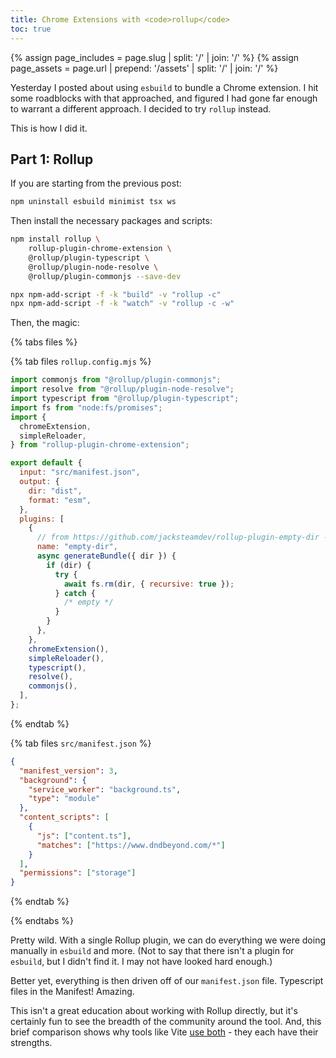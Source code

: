 ```yaml
---
title: Chrome Extensions with <code>rollup</code>
toc: true
---
```


<!-- Get the assets path, removing the trailing slash -->

{% assign page_includes = page.slug | split: '/' | join: '/' %}
{% assign page_assets = page.url | prepend: '/assets' | split: '/' | join: '/' %}

Yesterday I posted about using `esbuild` to bundle a Chrome extension. I hit some roadblocks with that approached, and figured I had gone far enough to warrant a different approach. I decided to try `rollup` instead.

This is how I did it.

## Part 1: Rollup

If you are starting from the previous post:

```bash
npm uninstall esbuild minimist tsx ws
```

Then install the necessary packages and scripts:

```bash
npm install rollup \
    rollup-plugin-chrome-extension \
    @rollup/plugin-typescript \
    @rollup/plugin-node-resolve \
    @rollup/plugin-commonjs --save-dev

npx npm-add-script -f -k "build" -v "rollup -c"
npx npm-add-script -f -k "watch" -v "rollup -c -w"
```

Then, the magic:

{% tabs files %}

{% tab files `rollup.config.mjs` %}

```js
import commonjs from "@rollup/plugin-commonjs";
import resolve from "@rollup/plugin-node-resolve";
import typescript from "@rollup/plugin-typescript";
import fs from "node:fs/promises";
import {
  chromeExtension,
  simpleReloader,
} from "rollup-plugin-chrome-extension";

export default {
  input: "src/manifest.json",
  output: {
    dir: "dist",
    format: "esm",
  },
  plugins: [
    {
      // from https://github.com/jacksteamdev/rollup-plugin-empty-dir - it doesn't like Rollup 4
      name: "empty-dir",
      async generateBundle({ dir }) {
        if (dir) {
          try {
            await fs.rm(dir, { recursive: true });
          } catch {
            /* empty */
          }
        }
      },
    },
    chromeExtension(),
    simpleReloader(),
    typescript(),
    resolve(),
    commonjs(),
  ],
};
```

{% endtab %}

{% tab files `src/manifest.json` %}

```json
{
  "manifest_version": 3,
  "background": {
    "service_worker": "background.ts",
    "type": "module"
  },
  "content_scripts": [
    {
      "js": ["content.ts"],
      "matches": ["https://www.dndbeyond.com/*"]
    }
  ],
  "permissions": ["storage"]
}
```

{% endtab %}

{% endtabs %}

Pretty wild. With a single Rollup plugin, we can do everything we were doing manually in `esbuild` and more. (Not to say that there isn't a plugin for `esbuild`, but I didn't find it. I may not have looked hard enough.)

Better yet, everything is then driven off of our `manifest.json` file. Typescript files in the Manifest! Amazing.

This isn't a great education about working with Rollup directly, but it's certainly fun to see the breadth of the community around the tool. And, this brief comparison shows why tools like Vite [use both](https://vitejs.dev/guide/why.html) - they each have their strengths.
